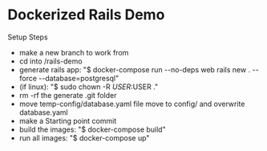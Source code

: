 # Dockerized Rails Demo

Setup Steps
* make a new branch to work from
* cd into /rails-demo
* generate rails app: "$ docker-compose run --no-deps web rails new . --force --database=postgresql"
* (if linux): "$ sudo chown -R $USER:$USER ."
* rm -rf the generate .git folder
* move temp-config/database.yaml file move to config/ and overwrite database.yaml
* make a Starting point commit
* build the images: "$ docker-compose build"
* run all images: "$ docker-compose up"